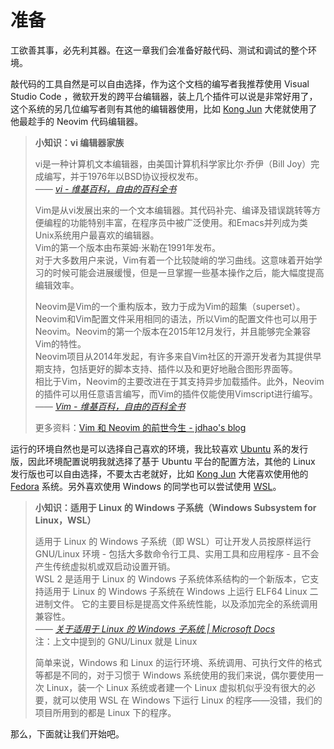 # 准备

工欲善其事，必先利其器。在这一章我们会准备好敲代码、测试和调试的整个环境。

敲代码的工具自然是可以自由选择，作为这个文档的编写者我推荐使用 Visual Studio Code ，微软开发的跨平台编辑器，装上几个插件可以说是非常好用了，这个系统的另几位编写者则有其他的编辑器使用，比如 [Kong Jun](https://github.com/kongjun18) 大佬就使用了他最趁手的 Neovim 代码编辑器。

> **小知识：vi 编辑器家族**  
> 
> vi是一种计算机文本编辑器，由美国计算机科学家比尔·乔伊（Bill Joy）完成编写，并于1976年以BSD协议授权发布。  
> *—— [vi - 维基百科，自由的百科全书](https://zh.wikipedia.org/wiki/Vi)*  
> 
> Vim是从vi发展出来的一个文本编辑器。其代码补完、编译及错误跳转等方便编程的功能特别丰富，在程序员中被广泛使用。和Emacs并列成为类Unix系统用户最喜欢的编辑器。  
> Vim的第一个版本由布莱姆·米勒在1991年发布。  
> 对于大多数用户来说，Vim有着一个比较陡峭的学习曲线。这意味着开始学习的时候可能会进展缓慢，但是一旦掌握一些基本操作之后，能大幅度提高编辑效率。  
> 
> Neovim是Vim的一个重构版本，致力于成为Vim的超集（superset）。Neovim和Vim配置文件采用相同的语法，所以Vim的配置文件也可以用于Neovim。Neovim的第一个版本在2015年12月发行，并且能够完全兼容Vim的特性。  
> Neovim项目从2014年发起，有许多来自Vim社区的开源开发者为其提供早期支持，包括更好的脚本支持、插件以及和更好地融合图形界面等。  
> 相比于Vim，Neovim的主要改进在于其支持异步加载插件。此外，Neovim的插件可以用任意语言编写，而Vim的插件仅能使用Vimscript进行编写。  
> *—— [Vim - 维基百科，自由的百科全书](https://zh.wikipedia.org/wiki/Vim)*  
> 
> 更多资料：[Vim 和 Neovim 的前世今生 - jdhao's blog](https://jdhao.github.io/2020/01/12/vim_nvim_history_development/)

运行的环境自然也是可以选择自己喜欢的环境，我比较喜欢 [Ubuntu](https://zh.wikipedia.org/wiki/Ubuntu) 系的发行版，因此环境配置说明我就选择了基于 Ubuntu 平台的配置方法，其他的 Linux 发行版也可以自由选择，不要太古老就好，比如 [Kong Jun](https://github.com/kongjun18) 大佬喜欢使用他的 [Fedora](https://zh.wikipedia.org/wiki/Fedora_(%E4%BD%9C%E6%A5%AD%E7%B3%BB%E7%B5%B1)) 系统。另外喜欢使用 Windows 的同学也可以尝试使用 [WSL](https://docs.microsoft.com/zh-cn/windows/wsl/)。

> **小知识：适用于 Linux 的 Windows 子系统（Windows Subsystem for Linux，WSL）**  
> 
> 适用于 Linux 的 Windows 子系统（即 WSL）可让开发人员按原样运行 GNU/Linux 环境 - 包括大多数命令行工具、实用工具和应用程序 - 且不会产生传统虚拟机或双启动设置开销。  
> WSL 2 是适用于 Linux 的 Windows 子系统体系结构的一个新版本，它支持适用于 Linux 的 Windows 子系统在 Windows 上运行 ELF64 Linux 二进制文件。 它的主要目标是提高文件系统性能，以及添加完全的系统调用兼容性。  
> *—— [关于适用于 Linux 的 Windows 子系统 | Microsoft Docs](https://docs.microsoft.com/zh-cn/windows/wsl/about)*  
> 注：上文中提到的 GNU/Linux 就是 Linux
> 
> 简单来说，Windows 和 Linux 的运行环境、系统调用、可执行文件的格式等都是不同的，对于习惯于 Windows 系统使用的我们来说，偶尔要使用一次 Linux，装一个 Linux 系统或者建一个 Linux 虚拟机似乎没有很大的必要，就可以使用 WSL 在 Windows 下运行 Linux 的程序——没错，我们的项目所用到的都是 Linux 下的程序。

那么，下面就让我们开始吧。
